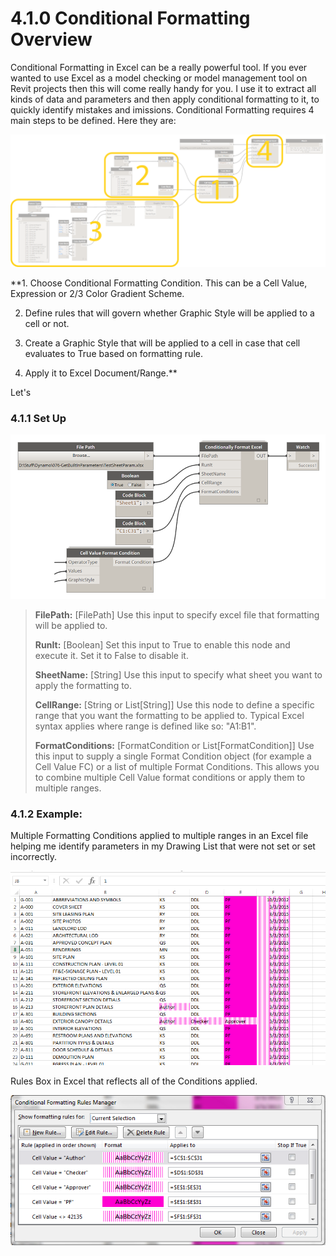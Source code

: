 # 4.1.0 Conditional Formatting Overview

Conditional Formatting in Excel can be a really powerful tool. If you ever wanted to use Excel as a model checking or model management tool on Revit projects then this will come really handy for you. I use it to extract all kinds of data and parameters and then apply conditional formatting to it, to quickly identify mistakes and imissions. Conditional Formatting requires 4 main steps to be defined. Here they are:

![](overview.png)

**1. Choose Conditional Formatting Condition. This can be a Cell Value, Expression or 2/3 Color Gradient Scheme. 

2. Define rules that will govern whether Graphic Style will be applied to a cell or not. 

3. Create a Graphic Style that will be applied to a cell in case that cell evaluates to True based on formatting rule. 

4. Apply it to Excel Document/Range.**


Let's 


### 4.1.1 Set Up

![](conditionalFormat1.png)

<blockquote>
<p><b> FilePath:</b> [FilePath] Use this input to specify excel file that formatting will be applied to. </p>

<p><b> RunIt:</b> [Boolean] Set this input to True to enable this node and execute it. Set it to False to disable it. </p>

<p><b> SheetName:</b> [String] Use this input to specify what sheet you want to apply the formatting to. </p>

<p><b> CellRange:</b> [String or List[String]] Use this node to define a specific range that you want the formatting to be applied to. Typical Excel syntax applies where range is defined like so: "A1:B1". </p>

<p><b> FormatConditions:</b> [FormatCondition or List[FormatCondition]] Use this input to supply a single Format Condition object (for example a Cell Value FC) or a list of multiple Format Conditions. This allows you to combine multiple Cell Value format conditions or apply them to multiple ranges. 
</blockquote>

### 4.1.2 Example:

Multiple Formatting Conditions applied to multiple ranges in an Excel file helping me identify parameters in my Drawing List that were not set or set incorrectly. 

![](conditionalFormat2.png)

Rules Box in Excel that reflects all of the Conditions applied. 

![](conditionalFormat3.png)

